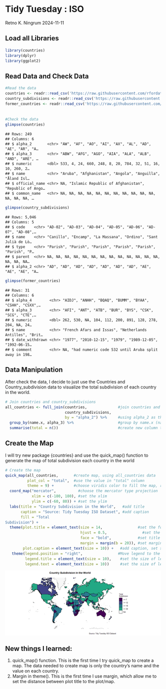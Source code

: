 Tidy Tuesday : ISO
================
Retno K. Ningrum
2024-11-11

## Load all Libraries

``` r
library(countries)
library(dplyr)
library(ggplot2)
```

## Read Data and Check Data

``` r
#Read the data
countries <- readr::read_csv('https://raw.githubusercontent.com/rfordatascience/tidytuesday/master/data/2024/2024-11-12/countries.csv')
country_subdivisions <- readr::read_csv('https://raw.githubusercontent.com/rfordatascience/tidytuesday/master/data/2024/2024-11-12/country_subdivisions.csv')
former_countries <- readr::read_csv('https://raw.githubusercontent.com/rfordatascience/tidytuesday/master/data/2024/2024-11-12/former_countries.csv')


#Check the data
glimpse(countries)
```

    ## Rows: 249
    ## Columns: 6
    ## $ alpha_2       <chr> "AW", "AF", "AO", "AI", "AX", "AL", "AD", "AE", "AR", "A…
    ## $ alpha_3       <chr> "ABW", "AFG", "AGO", "AIA", "ALA", "ALB", "AND", "ARE", …
    ## $ numeric       <dbl> 533, 4, 24, 660, 248, 8, 20, 784, 32, 51, 16, 10, 260, 2…
    ## $ name          <chr> "Aruba", "Afghanistan", "Angola", "Anguilla", "Åland Isl…
    ## $ official_name <chr> NA, "Islamic Republic of Afghanistan", "Republic of Ango…
    ## $ common_name   <chr> NA, NA, NA, NA, NA, NA, NA, NA, NA, NA, NA, NA, NA, NA, …

``` r
glimpse(country_subdivisions)
```

    ## Rows: 5,046
    ## Columns: 5
    ## $ code    <chr> "AD-02", "AD-03", "AD-04", "AD-05", "AD-06", "AD-07", "AD-08",…
    ## $ name    <chr> "Canillo", "Encamp", "La Massana", "Ordino", "Sant Julià de Lò…
    ## $ type    <chr> "Parish", "Parish", "Parish", "Parish", "Parish", "Parish", "P…
    ## $ parent  <chr> NA, NA, NA, NA, NA, NA, NA, NA, NA, NA, NA, NA, NA, NA, NA, NA…
    ## $ alpha_2 <chr> "AD", "AD", "AD", "AD", "AD", "AD", "AD", "AE", "AE", "AE", "A…

``` r
glimpse(former_countries)
```

    ## Rows: 31
    ## Columns: 6
    ## $ alpha_4        <chr> "AIDJ", "ANHH", "BQAQ", "BUMM", "BYAA", "CSHH", "CSXX",…
    ## $ alpha_3        <chr> "AFI", "ANT", "ATB", "BUR", "BYS", "CSK", "SCG", "CTE",…
    ## $ numeric        <dbl> 262, 530, NA, 104, 112, 200, 891, 128, 278, 204, NA, 24…
    ## $ name           <chr> "French Afars and Issas", "Netherlands Antilles", "Brit…
    ## $ date_withdrawn <chr> "1977", "2010-12-15", "1979", "1989-12-05", "1992-06-15…
    ## $ comment        <chr> NA, "had numeric code 532 until Aruba split away in 198…

## Data Manipulation

After check the data, I decide to just use the Countries and
Country_subdivision data to visualize the total subdivision of each
country in the world.

``` r
# Join countries and country_subdivisions
all_countries <- full_join(countries,              #join countries and country_subdivision dataset
                           country_subdivisions, 
                           by = "alpha_2") %>%     #using alpha_2 as the reference to join the dataset
  group_by(name.x, alpha_3) %>%                    #group by name.x (name country) and alpha_3
  summarise(total = n())                           #create new column to store the total row found
```

## Create the Map

I will try new package {countries} and use the quick_map() function to
generate the map of total subdivision each country in the world

``` r
# Create the map
quick_map(all_countries,       #create map, using all_countries data
          plot_col = "total",  #use the value in "total" column 
          theme = 9) +         #choose viridis color to fill the map, represent total value
  coord_map("mercator",          #choose the mercator type projection  
            xlim = c(-180, 180), #set the xlim
            ylim = c(-60, 80)) + #set the ylim
  labs(title = "Country Subdivision in the World",   #add title
       caption = "Source: Tidy Tuesday ISO Dataset", #add caption
       fill = "Total                                       
Subdivision") +
  theme(plot.title = element_text(size = 14,                #set the font size of the title
                                  hjust = 0.5,                #set the position of title
                                  face = "bold",            #set title into bold
                                  margin = margin(b = 20)), #set margin between title and map
        plot.caption = element_text(size = 10)) +   #add caption, set size
   theme(legend.position = "right",                #Move legend to the right
         legend.title = element_text(size = 10),    #set the size of legend title
         legend.text = element_text(size = 10))     #set the size of legend text
```

<img src="../output/Map_Subdivision-1.png" style="display: block; margin: auto;" />

## New things I learned:

1.  quick_map() function. This is the first time I try quick_map to
    create a map. The data needed to create map is only the country’s
    name and the value on each country.  
2.  Margin in theme(). This is the first time I use margin, which allow
    me to set the distance between plot title to the plot/map.
